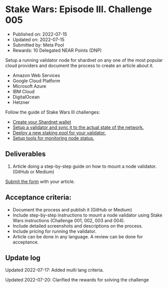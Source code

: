 # Stake Wars: Episode III. Challenge 005
* Published on: 2022-07-15
* Updated on: 2022-07-15
* Submitted by: Meta Pool
* Rewards: 10 Delegated NEAR Points (DNP)

Setup a running validator node for shardnet on any one of the most popular cloud providers and document the process to create an article about it.

* Amazon Web Services
* Google Cloud Platform
* Microsoft Azure
* IBM Cloud
* DigitalOcean
* Hetzner

Follow the guide of Stake Wars III challenges:
* [Create your Shardnet wallet](https://github.com/near/stakewars-iii/blob/main/challenges/001.md)
* [Setup a validator and sync it to the actual state of the network.](https://github.com/near/stakewars-iii/blob/main/challenges/002.md)
* [Deploy a new staking pool for your validator.](https://github.com/near/stakewars-iii/blob/main/challenges/003.md)
* [Setup tools for monitoring node status.](https://github.com/near/stakewars-iii/blob/main/challenges/004.md)


## Deliverables

1. Article doing a step-by-step guide on how to mount a node validator. (GitHub or Medium)

[Submit the form](https://docs.google.com/forms/d/e/1FAIpQLScp9JEtpk1Fe2P9XMaS9Gl6kl9gcGVEp3A5vPdEgxkHx3ABjg/viewform) with your article.

## Acceptance criteria:
* Document the process and publish it (GitHub or Medium)
* Include step-by-step instructions to mount a node validator using Stake Wars instructions (Challenge 001, 002, 003 and 004).
* Include detailed screenshots and descriptions on the process.
* Include pricing for running the validator.
* Article can be done in any language. A review can be done for acceptance.


## Update log


Updated 2022-07-17: Added multi lang criteria.

Updated 2022-07-20: Clarified the rewards for solving the challenge
